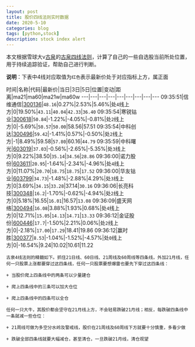 ```yaml
---
layout: post
title: 股价四线法则实时数据
date: 2020-5-10
categories: blog
tags: [python,stock]
description: stock index alert
---
```



本文根据雪球大v[古泉](https://xueqiu.com/u/7148646888)的[古泉四线法则](https://xueqiu.com/7148646888/130498192)，计算了自己的一些自选股当前所处位置，用于持续追踪验证，帮助自己进行判断。

**说明**：下表中4线对应取值为`红色`表示最新价处于对应指标上方，属正面

时间|名称|代码|最新价|当日|3日|5日|位置|变动|距离|ma21|ma60|ma21w|ma60w
---|---|---|---|---|---|---|---|---
09:35:51|信维通信|[300136](https://xueqiu.com/S/SZ300136)|`48.16`|0.27%|2.53%|5.46%|处`4`线上方|0|19.50%|`43.11`|`40.04`|`42.33`|`36.40`
09:35:54|寒锐钴业|[300618](https://xueqiu.com/S/SZ300618)|`50.84`|-1.22%|-4.05%|-0.81%|处`2`线上方|0|-5.69%|`50.57`|`50.00`|58.56|57.51
09:35:54|中科创达|[300496](https://xueqiu.com/S/SZ300496)|`59.42`|-1.41%|0.57%|-0.50%|处`2`线上方|-1|8.49%|59.58|`57.80`|60.16|`44.79`
09:35:59|中科曙光|[603019](https://xueqiu.com/S/SH603019)|`37.03`|-0.56%|-2.65%|-5.35%|处`3`线上方|0|9.22%|38.50|`35.14`|`34.56`|`28.86`
09:36:00|诺力股份|[603611](https://xueqiu.com/S/SH603611)|`20.95`|-1.64%|-2.34%|-4.96%|处`4`线上方|0|11.07%|`20.70`|`18.75`|`18.75`|`17.52`
09:36:00|华友钴业|[603799](https://xueqiu.com/S/SH603799)|`34.73`|-1.48%|-2.88%|4.29%|处`3`线上方|0|3.69%|`34.15`|`33.28`|37.14|`30.16`
09:36:06|长亮科技|[300348](https://xueqiu.com/S/SZ300348)|`16.2`|-1.70%|-0.62%|-4.94%|处`2`线上方|0|5.18%|16.55|`16.01`|16.57|`13.08`
09:36:09|盛天网络|[300494](https://xueqiu.com/S/SZ300494)|`16.08`|3.88%|1.93%|0.68%|处`4`线上方|0|12.71%|`15.05`|`14.13`|`14.71`|`13.33`
09:36:12|金证股份|[600446](https://xueqiu.com/S/SH600446)|`17.7`|-1.50%|2.21%|0.06%|处`2`线上方|0|-2.18%|`17.00`|`17.29`|18.41|19.86
09:36:12|赢时胜|[300377](https://xueqiu.com/S/SZ300377)|`8.53`|-1.04%|-1.52%|-4.57%|处`0`线上方|0|-16.54%|9.24|10.02|10.61|11.22

```
古泉4线法则的精髓如下。抓住21日线、60日线、21周线及60周线等四条线，外加21月线，任何一只股票上涨都要穿过这四条线，任何一只股票要想爆雷也要先下穿过这四条线：

+ 当股价爬上四条线中的两条可以少量建仓

+ 爬上四条线中的三条可以加大仓位

+ 爬上四条线中的四条可以全仓

任何一只大牛，其股价都会坚守在21月线上方，不会轻易跌破21月线；相反，每跌破四条线中一条就减一些仓位：

+ 21周线可做为多空分水岭及警戒线，股价在21周线及60周线下方就要十分慎重，多看少做

+ 跌破全部四条线就要大幅减仓，甚至清仓，一旦跌破21月线，清仓观望
```